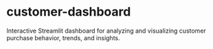 # customer-dashboard
Interactive Streamlit dashboard for analyzing and visualizing customer purchase behavior, trends, and insights.
